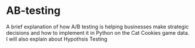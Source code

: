 # AB-testing
A brief explanation of how A/B testing is helping businesses make strategic decisions and how to implement it in Python on the Cat Cookies game data.
I will also explain about Hypothsis Testing 
